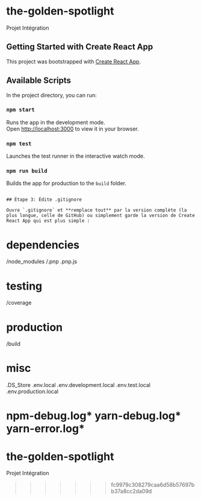 # the-golden-spotlight

Projet Intégration

## Getting Started with Create React App

This project was bootstrapped with [Create React App](https://github.com/facebook/create-react-app).

## Available Scripts

In the project directory, you can run:

### `npm start`

Runs the app in the development mode.\
Open [http://localhost:3000](http://localhost:3000) to view it in your browser.

### `npm test`

Launches the test runner in the interactive watch mode.

### `npm run build`

Builds the app for production to the `build` folder.

```

## Étape 3: Édite .gitignore

Ouvre `.gitignore` et **remplace tout** par la version complète (la plus longue, celle de GitHub) ou simplement garde la version de Create React App qui est plus simple :
```

# dependencies

/node_modules
/.pnp
.pnp.js

# testing

/coverage

# production

/build

# misc

.DS_Store
.env.local
.env.development.local
.env.test.local
.env.production.local

npm-debug.log*
yarn-debug.log*
yarn-error.log\*
=======

# the-golden-spotlight

Projet Intégration

> > > > > > > fc9979c308279caa6d58b57697bb37a8cc2da09d
